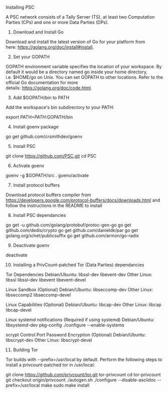 Installing PSC

A PSC network consists of a Tally Server (TS), at least two Computation Parties (CPs) and one or more Data Parties (DPs). 

1. Download and Install Go

Download and install the latest version of Go for your platform from here: https://golang.org/doc/install#install.

2. Set your GOPATH

GOPATH environment variable specifies the location of your workspace. By default it would be a directory named go inside your home directory, i.e. $HOME/go on Unix. You can set GOPATH to other locations. Refer to the official Go documentation for more details: https://golang.org/doc/code.html.


3. Add $GOPATH/bin to PATH

Add the workspace's bin subdirectory to your PATH:

export PATH=$PATH:$GOPATH/bin

4. Install goenv package

go get github.com/crsmithdev/goenv

5. Install PSC

git clone https://github.com/PSC.git
cd PSC

6. Activate goenv

goenv -g $GOPATH/src
. goenv/activate

7. Install protocol buffers

Download protocol buffers compiler from
 https://developers.google.com/protocol-buffers/docs/downloads.html and follow the instructions in the README to install

8. Install PSC dependancies

go get -u github.com/golang/protobuf/protoc-gen-go
go get github.com/dedis/crypto
go get github.com/danieldk/par 
go get golang.org/x/net/publicsuffix
go get github.com/armon/go-radix

9. Deactivate goenv

deactivate

10. Installing a PrivCount-patched Tor (Data Parties) dependancies

Tor Dependencies
Debian/Ubuntu:  libssl-dev libevent-dev
Other Linux:    libssl libssl-dev libevent libevent-devel

Linux Sandbox (Optional)
Debian/Ubuntu:  libseccomp-dev
Other Linux:    libseccomp2 libseccomp-devel

Linux Capabilities (Optional)
Debian/Ubuntu:  libcap-dev
Other Linux:    libcap libcap-devel

Linux systemd notifications (Required if using systemd)
Debian/Ubuntu:  libsystemd-dev pkg-config
./configure --enable-systems

scrypt Control Port Password Encryption (Optional)
Debian/Ubuntu:  libscrypt-dev
Other Linux:    libscrypt-devel

11. Building Tor

Tor builds with --prefix=/usr/local by default. Perform the following steps to install a privcount-patched tor in /usr/local:

git clone https://github.com/privcount/tor.git tor-privcount
cd tor-privcount
git checkout origin/privcount
./autogen.sh
./configure --disable-asciidoc --prefix=/usr/local
make
sudo make install
